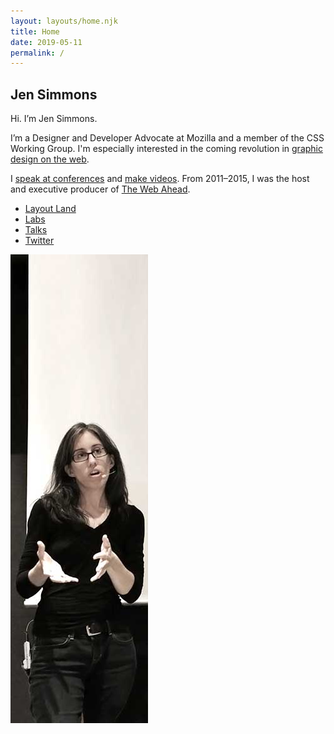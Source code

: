 ```yaml
---
layout: layouts/home.njk
title: Home
date: 2019-05-11
permalink: /
---
```


<article>
<h1 class="name"><span>J</span><span>e</span><span>n</span> 
<span>S</span><span>i</span><span>m</span><span>m</span><span>o</span><span>n</span><span>s</span></h1>

<section>
Hi. I’m Jen Simmons.

I’m a Designer and Developer Advocate at Mozilla and a member of the CSS Working Group. I'm especially interested in the coming revolution in [graphic design on the web](https://labs.jensimmons.com/).

I [speak at conferences](https://talks.jensimmons.com) and [make videos](http://youtube.com/layoutland). From 2011–2015, I was the host and executive producer of [The Web Ahead](http://thewebahead.net). 

</section>

<nav role="navigation">      
	<ul class="menu">
		<li><a href="https://youtube.com/layoutland/">Layout Land</a></li>
		<li><a href="https://labs.jensimmons.com">Labs</a></li>
		<li><a href="http://talks.jensimmons.com">Talks</a></li>
		<li><a href="https://twitter.com/jensimmons">Twitter</a></li>
	</ul> 
</nav>
	<div class="red-box"></div>
	<img src="/static/img/jensimmons_teaching.jpg" alt="jensimmons_teaching" width="220" />
</article>
